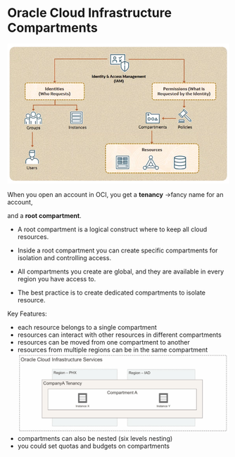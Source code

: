 # Oracle Cloud Infrastructure Compartments
![Compartments](/Iam/iam.png)

When you open an account in OCI, you get a **tenancy**
->fancy name for an account, 

and a **root compartment**.

- A root compartment is a logical construct where to keep all cloud resources. 
- Inside a root compartment you can create specific compartments for isolation and controlling access. 
- All compartments you create are global, and they are available in every region you have access to.

- The best practice is to create dedicated compartments to isolate resource.

Key Features:
- each resource belongs to a single compartment
- resources can interact with other resources in different compartments
- resources can be moved from one compartment to another
- resources from multiple regions can be in the same compartment
![regionalized Compartments](/Iam/regionalized-compartments.png)
- compartments can also be nested (six levels nesting)
- you could set quotas and budgets on compartments







